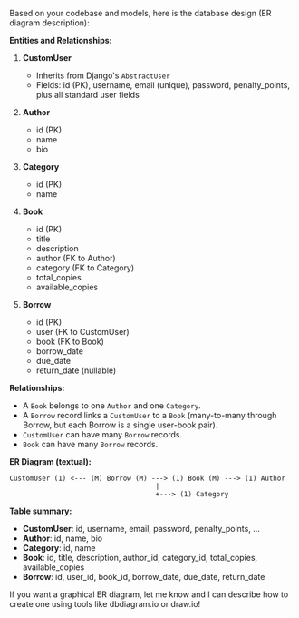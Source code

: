 Based on your codebase and models, here is the database design (ER diagram description):

**Entities and Relationships:**

1. **CustomUser**
   - Inherits from Django's `AbstractUser`
   - Fields: id (PK), username, email (unique), password, penalty_points, plus all standard user fields

2. **Author**
   - id (PK)
   - name
   - bio

3. **Category**
   - id (PK)
   - name

4. **Book**
   - id (PK)
   - title
   - description
   - author (FK to Author)
   - category (FK to Category)
   - total_copies
   - available_copies

5. **Borrow**
   - id (PK)
   - user (FK to CustomUser)
   - book (FK to Book)
   - borrow_date
   - due_date
   - return_date (nullable)

**Relationships:**
- A `Book` belongs to one `Author` and one `Category`.
- A `Borrow` record links a `CustomUser` to a `Book` (many-to-many through Borrow, but each Borrow is a single user-book pair).
- `CustomUser` can have many `Borrow` records.
- `Book` can have many `Borrow` records.

**ER Diagram (textual):**

```
CustomUser (1) <--- (M) Borrow (M) ---> (1) Book (M) ---> (1) Author
                                    |
                                    +---> (1) Category
```

**Table summary:**

- **CustomUser**: id, username, email, password, penalty_points, ...
- **Author**: id, name, bio
- **Category**: id, name
- **Book**: id, title, description, author_id, category_id, total_copies, available_copies
- **Borrow**: id, user_id, book_id, borrow_date, due_date, return_date

If you want a graphical ER diagram, let me know and I can describe how to create one using tools like dbdiagram.io or draw.io!
